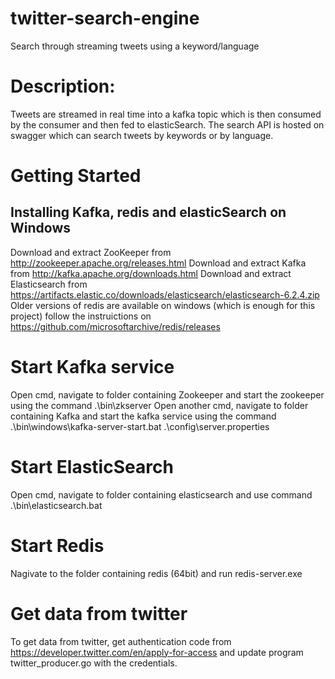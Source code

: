 # twitter-search-engine
Search through streaming tweets using a keyword/language

# Description:
Tweets are streamed in real time into a kafka topic which is then consumed by the consumer and then fed to elasticSearch. The search API is hosted on swagger which can search tweets by keywords or by language.

# Getting Started

## Installing Kafka, redis and elasticSearch on Windows 

Download and extract ZooKeeper from http://zookeeper.apache.org/releases.html
Download and extract Kafka from http://kafka.apache.org/downloads.html
Download and extract Elasticsearch from https://artifacts.elastic.co/downloads/elasticsearch/elasticsearch-6.2.4.zip
Older versions of redis are available on windows (which is enough for this project) follow the instruictions on https://github.com/microsoftarchive/redis/releases


# Start Kafka service

Open cmd, navigate to folder containing Zookeeper and start the zookeeper using the command
.\bin\zkserver
Open another cmd, navigate to folder containing Kafka and start the kafka service using the command
.\bin\windows\kafka-server-start.bat .\config\server.properties

# Start ElasticSearch

Open cmd, navigate to folder containing elasticsearch and use command
.\bin\elasticsearch.bat

# Start Redis

Nagivate to the folder containing redis (64bit) and run redis-server.exe

# Get data from twitter

To get data from twitter, get authentication code from  https://developer.twitter.com/en/apply-for-access and update program twitter_producer.go with the credentials.

